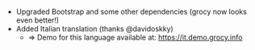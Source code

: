 - Upgraded Bootstrap and some other dependencies (grocy now looks even better!)
- Added Italian translation (thanks @davidoskky)
  - => Demo for this language available at: https://it.demo.grocy.info
